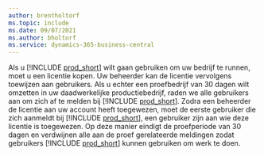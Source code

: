 ```yaml
---
author: brentholtorf
ms.topic: include
ms.date: 09/07/2021
ms.author: bholtorf
ms.service: dynamics-365-business-central
---
```

Als u [!INCLUDE [prod_short](../includes/prod_short.md)] wilt gaan gebruiken om uw bedrijf te runnen, moet u een licentie kopen. Uw beheerder kan de licentie vervolgens toewijzen aan gebruikers. Als u echter een proefbedrijf van 30 dagen wilt omzetten in uw daadwerkelijke productiebedrijf, raden we alle gebruikers aan om zich af te melden bij [!INCLUDE [prod_short](../includes/prod_short.md)]. Zodra een beheerder de licentie aan uw account heeft toegewezen, moet de eerste gebruiker die zich aanmeldt bij [!INCLUDE [prod_short](../includes/prod_short.md)], een gebruiker zijn aan wie deze licentie is toegewezen. Op deze manier eindigt de proefperiode van 30 dagen en verdwijnen alle aan de proef gerelateerde meldingen zodat gebruikers [!INCLUDE [prod_short](../includes/prod_short.md)] kunnen gebruiken om werk te doen.
